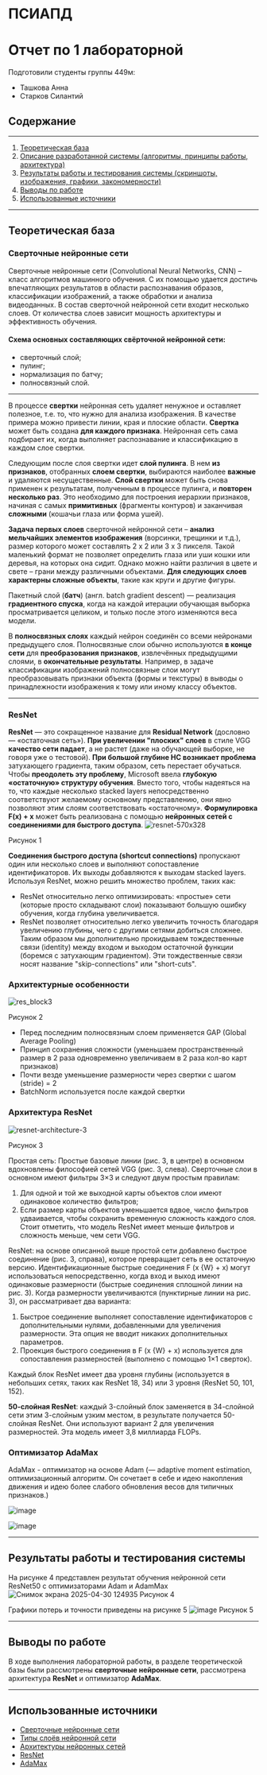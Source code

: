 # ПСИАПД
# Отчет по 1 лабораторной

Подготовили студенты группы 449м:
- Ташкова Анна
- Старков Силантий

## Содержание
---
1. [Теоретическая база](#теоретическая-база)
2. [Описание разработанной системы (алгоритмы, принципы работы, архитектура)](#[описание-разработанной-системы])
3. [Результаты работы и тестирования системы (скриншоты, изображения, графики, закономерности)](#[результаты-работы-и-тестирования-системы])
4. [Выводы по работе](#[выводы-по-работе])
5. [Использованные источники](#[использованные-источники])
---
## Теоретическая база
### Сверточные нейронные сети
Сверточные нейронные сети (Convolutional Neural Networks, CNN) – класс алгоритмов машинного обучения. С их помощью удается достичь впечатляющих результатов в области распознавания образов, классификации изображений, а также обработки и анализа видеоданных.
В состав сверточной нейронной сети входит несколько слоев. От количества слоев зависит мощность архитектуры и эффективность обучения. 
#### Схема основных составляющих свёрточной нейронной сети:
- сверточный слой;
- пулинг;
- нормализация по батчу;
- полносвязный слой.
---
В процессе **свертки** нейронная сеть удаляет ненужное и оставляет полезное, т.е. то, что нужно для анализа изображения. В качестве примера можно привести линии, края и плоские области. **Свертка** может быть создана **для каждого признака**. Нейронная сеть сама подбирает их, когда выполняет распознавание и классификацию в каждом слое свертки.

Следующим после слоя свертки идет **слой пулинга**. В нем **из признаков**, отобранных **слоем свертки**, выбираются наиболее **важные** и удаляются несущественные. **Слой свертки** может быть снова применен к результатам, полученным в процессе пулинга, и **повторен несколько раз**. Это необходимо для построения иерархии признаков, начиная с самых **примитивных** (фрагменты контуров) и заканчивая **сложными** (кошачьи глаза или форма ушей).

**Задача первых слоев** сверточной нейронной сети – **анализ мельчайших элементов изображения** (ворсинки, трещинки и т.д.), размер которого может составлять 2 x 2 или 3 x 3 пикселя. Такой маленький формат не позволяет определить глаза или уши кошки или деревья, на которых она сидит. Однако можно найти различия в цвете и свете – грани между различными объектами. **Для следующих слоев характерны сложные объекты**, такие как круги и другие фигуры.

Пакетный слой (**батч**) (англ. batch gradient descent) — реализация **градиентного спуска**, когда на каждой итерации обучающая выборка просматривается целиком, и только после этого изменяются веса модели.

В **полносвязных слоях** каждый нейрон соединён со всеми нейронами предыдущего слоя. Полносвязные слои обычно используются **в конце сети** для **преобразования признаков**, извлечённых предыдущими слоями, в **окончательные результаты**. Например, в задаче классификации изображений полносвязные слои могут преобразовывать признаки объекта (формы и текстуры) в выводы о принадлежности изображения к тому или иному классу объектов.

---
### ResNet
**ResNet** — это сокращенное название для **Residual Network** (дословно  — «остаточная сеть»).
**При увеличении "плоских" слоев** в стиле VGG **качество сети падает**, а не растет (даже на обучающей выборке, не говоря уже о тестовой). **При большой глубине НС возникает проблема** затухающего градиента, таким образом, сеть перестает обучаться. 
Чтобы **преодолеть эту проблему**, Microsoft ввела **глубокую «остаточную» структуру обучения**. Вместо того, чтобы надеяться на то, что каждые несколько stacked layers непосредственно соответствуют желаемому основному представлению, они явно позволяют этим слоям соответствовать «остаточному». **Формулировка F(x) + x** может быть реализована с помощью **нейронных сетей с соединениями для быстрого доступа**.
![resnet-570x328](https://github.com/user-attachments/assets/92eac38b-0343-4e37-8dbe-60d8bc9dc721)

Рисунок 1

**Соединения быстрого доступа (shortcut connections)** пропускают один или несколько слоев и выполняют сопоставление идентификаторов. Их выходы добавляются к выходам stacked layers. Используя ResNet, можно решить множество проблем, таких как:
- ResNet относительно легко оптимизировать: «простые» сети (которые просто складывают слои) показывают большую ошибку обучения, когда глубина увеличивается.
- ResNet позволяет относительно легко увеличить точность благодаря увеличению глубины, чего с другими сетями добиться сложнее.
Таким образом мы дополнительно прокидываем тождественные связи (identity) между входом и выходом остаточной функции (боремся с затухающим градиентом). Эти тождественные связи носят название "skip-connections" или "short-cuts".

### Архитектурные особенности  
![res_block3](https://github.com/user-attachments/assets/c56a826c-b140-4f1d-bfe5-1e5dfaa1f90d)

Рисунок 2

- Перед последним полносвязным слоем применяется GAP (Global Average Pooling)
- Принцип сохранения сложности (уменьшаем пространственный размер в 2 раза одновременно увеличиваем в 2 раза кол-во карт признаков)
- Почти везде уменьшение размерности через свертки с шагом (stride) = 2
- BatchNorm используется после каждой свертки

### Архитектура ResNet
![resnet-architecture-3](https://github.com/user-attachments/assets/5fb92df0-bd7f-4cde-bb6a-526040fa8256)

Рисунок 3

Простая сеть: Простые базовые линии (рис. 3, в центре) в основном вдохновлены философией сетей VGG (рис. 3, слева). Сверточные слои в основном имеют фильтры 3×3 и следуют двум простым правилам:

1. Для одной и той же выходной карты объектов слои имеют одинаковое количество фильтров;
2. Если размер карты объектов уменьшается вдвое, число фильтров удваивается, чтобы сохранить временную сложность каждого слоя.
Стоит отметить, что модель ResNet имеет меньше фильтров и сложность меньше, чем сети VGG.

ResNet: на основе описанной выше простой сети добавлено быстрое соединение (рис. 3, справа), которое превращает сеть в ее остаточную версию. Идентификационные быстрые соединения F (x {W} + x) могут использоваться непосредственно, когда вход и выход имеют одинаковые размерности (быстрые соединения сплошной линии на рис. 3). Когда размерности увеличиваются (пунктирные линии на рис. 3), он рассматривает два варианта:

1. Быстрое соединение выполняет сопоставление идентификаторов с дополнительными нулями, добавленными для увеличения размерности. Эта опция не вводит никаких дополнительных параметров.
2. Проекция быстрого соединения  в F (x {W} + x) используется для сопоставления размерностей (выполнено с помощью 1×1 сверток).

Каждый блок ResNet имеет два уровня глубины (используется в небольших сетях, таких как ResNet 18, 34) или 3 уровня (ResNet 50, 101, 152).

**50-слойная ResNet**: каждый 3-слойный блок заменяется в 34-слойной сети этим 3-слойным узким местом, в результате получается 50-слойная ResNet. Они используют вариант 2 для увеличения размерностей. Эта модель имеет 3,8 миллиарда FLOPs.


### Оптимизатор **AdaMax**

AdaMax - оптимизатор на основе Adam (— adaptive moment estimation, оптимизационный алгоритм. Он сочетает в себе и идею накопления движения и идею более слабого обновления весов для типичных признаков.)

![image](https://github.com/user-attachments/assets/120b3712-1560-4579-8d02-bb643e94ce03)


![image](https://github.com/user-attachments/assets/06cfb312-cebe-4811-8be7-cf54d15e5e3f)

---
## Результаты работы и тестирования системы

На рисунке 4 представлен результат обучения нейронной сети ResNet50 с оптимизаторами Adam и AdamMax
![Снимок экрана 2025-04-30 124935](https://github.com/user-attachments/assets/dc28ff4c-36e3-41a3-bc04-e0c4724721da)
Рисунок 4

Графики потерь и точности приведены на рисунке 5
![image](https://github.com/user-attachments/assets/dc2d1ac0-32e1-49bd-b02f-68acca22d734)
Рисунок 5

---
## Выводы по работе
В ходе выполнения лабораторной работы, в разделе теоретической базы были рассмотрены **сверточные нейронные сети**, рассмотрена архитектура **ResNet** и оптимизатор **AdaMax**.



---
## Использованные источники
- [Сверточные нейронные сети](https://gb.ru/blog/svertochnye-nejronnye-seti)
- [Типы слоёв нейронной сети](https://aisec.cs.msu.ru/section_robust_ml/nn_architectures/)
- [Архитектуры нейронных сетей](https://aisec.cs.msu.ru/section_robust_ml/nn_architectures/)
- [ResNet](https://neurohive.io/ru/vidy-nejrosetej/resnet-34-50-101/)
- [AdaMax](https://habr.com/ru/articles/318970/)
